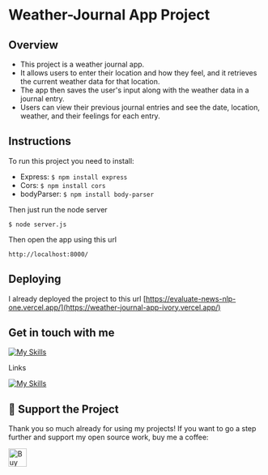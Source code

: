# Weather-Journal App Project

## Overview

 * This project is a weather journal app.
 * It allows users to enter their location and how they feel, and it retrieves the current weather data for that location.
 * The app then saves the user's input along with the weather data in a journal entry.
 * Users can view their previous journal entries and see the date, location, weather, and their feelings for each entry.



## Instructions
To run this project you need to install:
- Express: `$ npm install express`
- Cors: `$ npm install cors`
- bodyParser: `$ npm install body-parser`

Then just run the node server

`$ node server.js`

Then open the app using this url

`http://localhost:8000/`

## Deploying

I already deployed the project to this url
[https://evaluate-news-nlp-one.vercel.app/](https://weather-journal-app-ivory.vercel.app/)

## Get in touch with me

[![My Skills](https://skillicons.dev/icons?i=js,html,css,angular,react,jquery,figma,mysql,php,wordpress)](https://zeyadmh.com)

Links

[![My Skills](https://skillicons.dev/icons?i=linkedin)](https://www.linkedin.com/in/zeiad-habbab/)



## 💖 Support the Project

Thank you so much already for using my projects! If you want to go a step further and support my open source work, buy me a coffee:

<a href='https://ko-fi.com/O4O5114F0U' target='_blank'><img height='36' style='border:0px;height:36px;' src='https://storage.ko-fi.com/cdn/kofi2.png?v=3' border='0' alt='Buy Me a Coffee at ko-fi.com' /></a>

